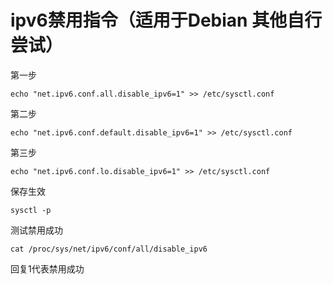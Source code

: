 # ipv6禁用指令（适用于Debian 其他自行尝试）

第一步
```
echo "net.ipv6.conf.all.disable_ipv6=1" >> /etc/sysctl.conf
```

第二步
```
echo "net.ipv6.conf.default.disable_ipv6=1" >> /etc/sysctl.conf
```
第三步
```
echo "net.ipv6.conf.lo.disable_ipv6=1" >> /etc/sysctl.conf
```
保存生效
```
sysctl -p
```
测试禁用成功
```
cat /proc/sys/net/ipv6/conf/all/disable_ipv6
```
回复1代表禁用成功

